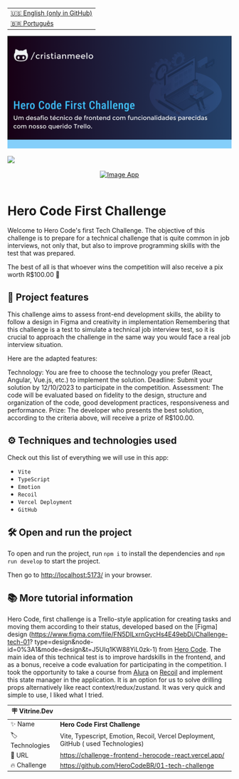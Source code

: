 <table align="right">
  <tr>
    <td>
      <a href="README-EN.md">🇺🇸 English (only in GitHub)</a>
    </td>
  </tr>
  <tr>
    <td>
      <a href="README.md">🇧🇷 Português</a>
    </td>
  </tr>
</table>

![](https://github.com/cristianmeelo/challenge-frontend-herocode-react/blob/master/thumbnail.png?raw=true)

![](https://github.com/cristianmeelo/challenge-frontend-herocode-react/blob/master/thumbnail-mockup.png?raw=true#vitrinedev)

<div align="center">
<a href="https://go-travel-website.netlify.app/">
  <img src="https://img.shields.io/badge/-CHECK%20HERE-lightblue"
  alt="Image App" >
</a>
</div>

<br/>

# Hero Code First Challenge

Welcome to Hero Code's first Tech Challenge. The objective of this challenge is to prepare for a technical challenge that is quite common in job interviews, not only that, but also to improve programming skills with the test that was prepared.

The best of all is that whoever wins the competition will also receive a pix worth R$100.00 🤑

## 🔨 Project features

This challenge aims to assess front-end development skills, the ability to follow a design in Figma and creativity in implementation Remembering that this challenge is a test to simulate a technical job interview test, so it is crucial to approach the challenge in the same way you would face a real job interview situation.

Here are the adapted features:

Technology: You are free to choose the technology you prefer (React, Angular, Vue.js, etc.) to implement the solution.
Deadline: Submit your solution by 12/10/2023 to participate in the competition.
Assessment: The code will be evaluated based on fidelity to the design, structure and organization of the code, good development practices, responsiveness and performance.
Prize: The developer who presents the best solution, according to the criteria above, will receive a prize of R$100.00.

## ⚙️ Techniques and technologies used

Check out this list of everything we will use in this app:

- `Vite`
- `TypeScript`
- `Emotion`
- `Recoil`
- `Vercel Deployment`
- `GitHub`

## 🛠️ Open and run the project

To open and run the project, run `npm i` to install the dependencies and `npm run develop` to start the project.

Then go to <a href="http://localhost:5173/">http://localhost:5173/</a> in your browser.

## 📚 More tutorial information

Hero Code, first challenge is a Trello-style application for creating tasks and moving them according to their status, developed based on the [Figma] design (https://www.figma.com/file/FN5DlLxrnGycHs4E49ebDi/Challenge-tech-01? type=design&node-id=0%3A1&mode=design&t=J5UIq1KW88YiL0zk-1) from [Hero Code](https://www.youtube.com/@herocodebr).
The main idea of ​​this technical test is to improve hardskills in the frontend, and as a bonus, receive a code evaluation for participating in the competition. I took the opportunity to take a course from [Alura](https://www.alura.com.br/curso-online-react-gerenciando-estado-recoil) on [Recoil](https://recoiljs.org/) and implement this state manager in the application. It is an option for us to solve drilling props alternatively like react context/redux/zustand. It was very quick and simple to use, I liked what I tried.

| :placard: Vitrine.Dev |                                                                                   |
| --------------------- | --------------------------------------------------------------------------------- |
| :sparkles: Name       | **Hero Code First Challenge**                                                     |
| :label: Technologies  | Vite, Typescript, Emotion, Recoil, Vercel Deployment, GitHub ( used Technologies) |
| :rocket: URL          | https://challenge-frontend-herocode-react.vercel.app/                             |
| :fire: Challenge      | https://github.com/HeroCodeBR/01-tech-challenge                                   |

